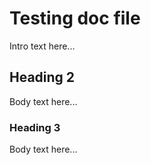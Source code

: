 # Testing doc file
Intro text here...

## Heading 2
Body text here...

### Heading 3
Body text here...

